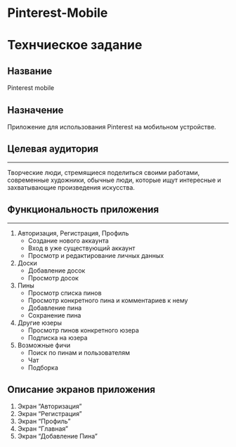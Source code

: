 # Pinterest-Mobile
# Технчиеское задание 

## Название  

Pinterest mobile  

## Назначение  

Приложение для использования Pinterest на мобильном устройстве.  

## Целевая аудитория  
---

Творческие люди, стремящиеся поделиться своими работами, современные художники, обычные люди, которые ищут интересные и захватывающие произведения искусства.  

## Функциональность приложения  
---

1. Авторизация, Регистрация, Профиль  
	- Создание нового аккаунта  
	- Вход в уже существующий аккаунт  
	- Просмотр и редактирование личных данных  
2. Доски 
	- Добавление досок  
	- Просмотр досок 
3. Пины  
	- Просмотр списка пинов
	- Просмотр конкретного пина и комментариев к нему  
	- Добавление пина  
	- Сохранение пина 
4. Другие юзеры  
	- Просмотр пинов конкретного юзера
	- Подписка на юзера
5. Возможные фичи
	- Поиск по пинам и пользователям  
	- Чат  
	- Подборка  

## Описание экранов приложения

1. Экран “Авторизация”  
2. Экран “Регистрация”  
3. Экран “Профиль”  
4. Экран “Главная”  
5. Экран “Добавление Пина”  

	

